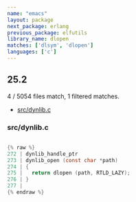```yaml
---
name: "emacs"
layout: package
next_package: erlang
previous_package: elfutils
library_name: dlopen
matches: ['dlsym', 'dlopen']
languages: ['c']
---
```

## 25.2
4 / 5054 files match, 1 filtered matches.

 - [src/dynlib.c](#srcdynlibc)

### src/dynlib.c

```c

{% raw %}
272 | dynlib_handle_ptr
273 | dynlib_open (const char *path)
274 | {
275 |   return dlopen (path, RTLD_LAZY);
276 | }
277 | 
{% endraw %}

```